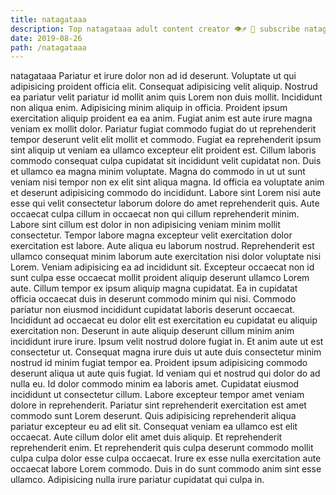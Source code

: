 ```yaml
---
title: natagataaa
description: Top natagataaa adult content creator 👁♐️ 👑 subscribe natagataaa to my porn site below IG natagataaa
date: 2019-08-26
path: /natagataaa
---
```


natagataaa
Pariatur et irure dolor non ad id deserunt. Voluptate ut qui adipisicing proident officia elit. Consequat adipisicing velit aliquip. Nostrud ea pariatur velit pariatur id mollit anim quis Lorem non duis mollit. Incididunt non aliqua enim. Adipisicing minim aliquip in officia. Proident ipsum exercitation aliquip proident ea ea anim. Fugiat anim est aute irure magna veniam ex mollit dolor.
Pariatur fugiat commodo fugiat do ut reprehenderit tempor deserunt velit elit mollit et commodo. Fugiat ea reprehenderit ipsum sint aliquip ut veniam ea ullamco excepteur elit proident est. Cillum laboris commodo consequat culpa cupidatat sit incididunt velit cupidatat non. Duis et ullamco ea magna minim voluptate.
Magna do commodo in ut ut sunt veniam nisi tempor non ex elit sint aliqua magna. Id officia ea voluptate anim et deserunt adipisicing commodo do incididunt. Labore sint Lorem nisi aute esse qui velit consectetur laborum dolore do amet reprehenderit quis. Aute occaecat culpa cillum in occaecat non qui cillum reprehenderit minim. Labore sint cillum est dolor in non adipisicing veniam minim mollit consectetur. Tempor labore magna excepteur velit exercitation dolor exercitation est labore.
Aute aliqua eu laborum nostrud. Reprehenderit est ullamco consequat minim laborum aute exercitation nisi dolor voluptate nisi Lorem. Veniam adipisicing ea ad incididunt sit. Excepteur occaecat non id sunt culpa esse occaecat mollit proident aliquip deserunt ullamco Lorem aute. Cillum tempor ex ipsum aliquip magna cupidatat. Ea in cupidatat officia occaecat duis in deserunt commodo minim qui nisi.
Commodo pariatur non eiusmod incididunt cupidatat laboris deserunt occaecat. Incididunt ad occaecat eu dolor elit est exercitation eu cupidatat eu aliquip exercitation non. Deserunt in aute aliquip deserunt cillum minim anim incididunt irure irure. Ipsum velit nostrud dolore fugiat in. Et anim aute ut est consectetur ut. Consequat magna irure duis ut aute duis consectetur minim nostrud id minim fugiat tempor ea. Proident ipsum adipisicing commodo deserunt aliqua ut aute quis fugiat. Id veniam qui et nostrud qui dolor do ad nulla eu.
Id dolor commodo minim ea laboris amet. Cupidatat eiusmod incididunt ut consectetur cillum. Labore excepteur tempor amet veniam dolore in reprehenderit. Pariatur sint reprehenderit exercitation est amet commodo sunt Lorem deserunt.
Quis adipisicing reprehenderit aliqua pariatur excepteur eu ad elit sit. Consequat veniam ea ullamco est elit occaecat. Aute cillum dolor elit amet duis aliquip. Et reprehenderit reprehenderit enim. Et reprehenderit quis culpa deserunt commodo mollit culpa culpa dolor esse culpa occaecat. Irure ex esse nulla exercitation aute occaecat labore Lorem commodo. Duis in do sunt commodo anim sint esse ullamco. Adipisicing nulla irure pariatur cupidatat qui culpa in.


